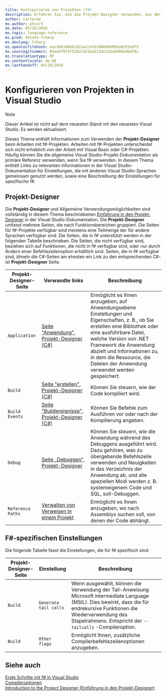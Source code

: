 ```yaml
---
title: Konfigurieren von Projekten (f#)
description: Erfahren Sie, wie die Projekt-Designer verwenden, bei der Arbeit mit F#-Projekten in Visual Studio.
author: cartermp
ms.author: phcart
ms.date: 05/16/2016
ms.topic: language-reference
ms.prod: dotnet-fsharp
ms.devlang: fsharp
ms.openlocfilehash: eac5b61d6b61d2aa1cb7b1606d60995a0355e975
ms.sourcegitcommit: 03ee570f6f528a7d23a4221dcb26a9498edbdf8c
ms.translationtype: MT
ms.contentlocale: de-DE
ms.lasthandoff: 04/28/2018
---
```

# <a name="configuring-projects-in-visual-studio"></a>Konfigurieren von Projekten in Visual Studio

> [!NOTE]
Dieser Artikel ist nicht auf dem neuesten Stand mit den neuesten Visual Studio.  Es werden aktualisiert.

Dieses Thema enthält Informationen zum Verwenden der **Projekt-Designer** beim Arbeiten mit f#-Projekten. Arbeiten mit f#-Projekten unterscheidet sich nicht erheblich von der Arbeit mit Visual Basic oder C#-Projekten. Häufig können Sie die allgemeine Visual Studio-Projekt-Dokumentation als primäre Referenz verwenden, wenn Sie f# verwenden. In diesem Thema enthält Links zu relevanten Informationen in der Visual Studio-Dokumentation für Einstellungen, die mit anderen Visual Studio-Sprachen gemeinsam genutzt werden, sowie eine Beschreibung der Einstellungen für spezifische f#.

## <a name="project-designer"></a>Projekt-Designer
Die **Projekt-Designer** und Allgemeine Verwendungsmöglichkeiten sind vollständig in diesem Thema beschriebenen [Einführung in den Projekt-Designer](https://msdn.microsoft.com/library/898dd854-c98d-430c-ba1b-a913ce3c73d7) in der Visual Studio-Dokumentation. Die **Projekt-Designer** umfasst mehrere Seiten, die nach Funktionsbereichen gruppiert. Die Seiten für f#-Projekte verfügbar sind meistens eine Teilmenge der für andere Sprachen verfügbar sind. Die Seiten, die in f# unterstützt werden in der folgenden Tabelle beschrieben. Die Seiten, die nicht verfügbar sind, beziehen sich auf Funktionen, die nicht in f# verfügbar sind, oder nur durch Ändern einer Befehlszeilenoption erhältlich sind. Seiten, die in f# verfügbar sind, ähneln die C#-Seiten am ehesten ein Link zu den entsprechenden C#-ist **Projekt-Designer** Seite.

|Projekt-Designer-Seite|Verwandte links|Beschreibung|
|---------------------|-------------|-----------|
|`Application`|[Seite "Anwendung", Projekt-Designer &#40;C&#35;&#41;](https://msdn.microsoft.com/library/ms247046.aspx)|Ermöglicht es Ihnen anzugeben, auf Anwendungsebene Einstellungen und Eigenschaften, z. B., ob Sie erstellen eine Bibliothek oder eine ausführbare Datei, welche Version von .NET Framework die Anwendung abzielt und Informationen zu, in dem die Ressource, die Dateien der Anwendung verwendet werden gespeichert.|
|`Build`|[Seite "erstellen", Projekt-Designer &#40;C&#35;&#41;](https://msdn.microsoft.com/library/kb4wyys2.aspx)|Können Sie steuern, wie der Code kompiliert wird.|
|`Build Events`|[Seite "Buildereignisse", Projekt-Designer &#40;C&#35;&#41;](https://msdn.microsoft.com/library/kb4wyys2.aspx)|Können Sie Befehle zum Ausführen vor oder nach der Kompilierung angeben.|
|`Debug`|[Seite „Debuggen“, Projekt-Designer](https://msdn.microsoft.com/library/2wcdezs5.aspx)|Können Sie steuern, wie die Anwendung während des Debuggens ausgeführt wird. Dazu gehören, was zu übergebende Befehlszeile verwenden und Neuigkeiten in das Verzeichnis der Anwendung ab, und alle speziellen Modi werden z. B. systemeigenem Code und SQL, soll-Debuggen.|
|`Reference Paths`|[Verwalten von Verweisen in einem Projekt](/visualstudio/ide/managing-references-in-a-project)|Ermöglicht es Ihnen anzugeben, wo nach Assemblys suchen soll, von denen der Code abhängt.|

## <a name="f-specific-settings"></a>F#-spezifischen Einstellungen
Die folgende Tabelle fasst die Einstellungen, die für f# spezifisch sind:

|Projekt-Designer-Seite|Einstellung|Beschreibung|
|---------------------|-------|-----------|
|`Build`|`Generate tail calls`|Wenn ausgewählt, können die Verwendung der Tail-Anweisung Microsoft intermediate Language (MSIL). Dies bewirkt, dass die für endrekursive Funktionen die Wiederverwendung des Stapelrahmens. Entspricht der `--tailcalls` -Compileroption.|
|`Build`|`Other flags`|Ermöglicht Ihnen, zusätzliche Compilerbefehlszeilenoptionen anzugeben.|

## <a name="see-also"></a>Siehe auch
 [Erste Schritte mit f# in Visual Studio](../get-started/get-started-visual-studio.md)  
 [Compileroptionen](../language-reference/compiler-options.md)  
 [Introduction to the Project Designer (Einführung in den Projekt-Designer)](https://msdn.microsoft.com/library/898dd854-c98d-430c-ba1b-a913ce3c73d7(v=vs.100))
